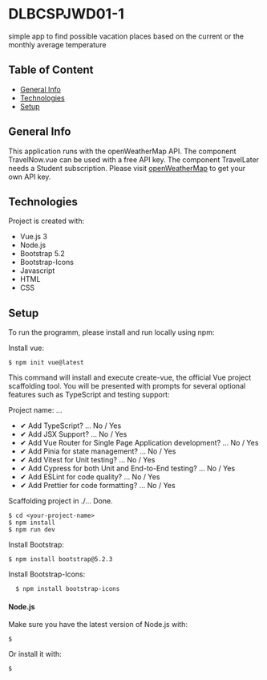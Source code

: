 # DLBCSPJWD01-1
simple app to find possible vacation places based on the current or the monthly average temperature

## Table of Content
* [General Info](#general-info)
* [Technologies](#technologies)
* [Setup](#setup)

## General Info
This application runs with the openWeatherMap API.
The component TravelNow.vue can be used with a free API key.
The component TravelLater needs a Student subscription.
Please visit [openWeatherMap](https://openweathermap.org/api) to get your own API key.

## Technologies
Project is created with:
* Vue.js 3
* Node.js
* Bootstrap 5.2
* Bootstrap-Icons
* Javascript
* HTML
* CSS

## Setup
To run the programm, please install and run locally using npm:

Install vue:
```
$ npm init vue@latest
```

This command will install and execute create-vue, the official Vue project scaffolding tool. You will be presented with prompts for several optional features such as TypeScript and testing support:

Project name: … <your-project-name>
* ✔ Add TypeScript? … No / Yes
* ✔ Add JSX Support? … No / Yes
* ✔ Add Vue Router for Single Page Application development? … No / Yes
* ✔ Add Pinia for state management? … No / Yes
* ✔ Add Vitest for Unit testing? … No / Yes
* ✔ Add Cypress for both Unit and End-to-End testing? … No / Yes
* ✔ Add ESLint for code quality? … No / Yes
* ✔ Add Prettier for code formatting? … No / Yes

Scaffolding project in ./<your-project-name>...
Done.

  ```
$ cd <your-project-name>
$ npm install
$ npm run dev
  ```
  
  
Install Bootstrap:
  ```
  $ npm install bootstrap@5.2.3
  ```
Install Bootstrap-Icons:

```
  $ npm install bootstrap-icons
```
 
#### Node.js
Make sure you have the latest version of Node.js with:
  ```
  $ 
  ```
  
Or install it with:
  ```
  $
  ```
  
